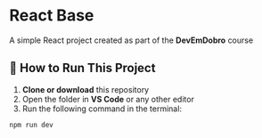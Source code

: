 # React Base

A simple React project created as part of the **DevEmDobro** course

## 🚀 How to Run This Project

1. **Clone or download** this repository  
2. Open the folder in **VS Code** or any other editor
3. Run the following command in the terminal:

```bash
npm run dev
